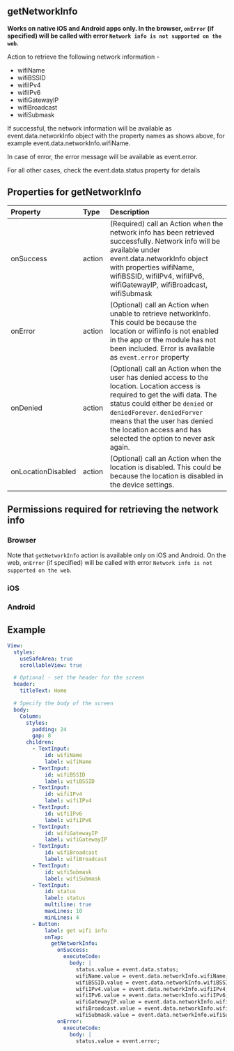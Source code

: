 ## getNetworkInfo

**Works on native iOS and Android apps only. In the browser, `onError` (if specified) will be called with error `Network info is not supported on the web`.**

Action to retrieve the following network information -

- wifiName
- wifiBSSID
- wifiIPv4
- wifiIPv6
- wifiGatewayIP
- wifiBroadcast
- wifiSubmask

If successful, the network information will be available as event.data.networkInfo object with the property names as shows above, for example event.data.networkInfo.wifiName.

In case of error, the error message will be available as event.error.

For all other cases, check the event.data.status property for details

## Properties for getNetworkInfo

| Property   | Type | Description |
| :-------   | :--- | :---------- |
| onSuccess  | action  | (Required) call an Action when the network info has been retrieved successfully. Network info will be available under event.data.networkInfo object with properties wifiName, wifiBSSID, wifiIPv4, wifiIPv6, wifiGatewayIP, wifiBroadcast, wifiSubmask |
| onError | action  | (Optional) call an Action when unable to retrieve networkInfo. This could be because the location or wifiinfo is not enabled in the app or the module has not been included. Error is available as `event.error` property |
| onDenied | action | (Optional) call an Action when the user has denied access to the location. Location access is required to get the wifi data. The status could either be `denied` or `deniedForever`. `deniedForver` means that the user has denied the location access and has selected the option to never ask again. |
| onLocationDisabled | action | (Optional) call an Action when the location is disabled. This could be because the location is disabled in the device settings. |

## Permissions required for retrieving the network info

### Browser
Note that `getNetworkInfo` action is available only on iOS and Android. On the web, `onError` (if specified) will be called with error `Network info is not supported on the web`. 

### iOS

### Android

## Example

```yaml
View:
  styles:
    useSafeArea: true
    scrollableView: true

  # Optional - set the header for the screen
  header:
    titleText: Home

  # Specify the body of the screen
  body:
    Column:
      styles:
        padding: 24
        gap: 8
      children:
        - TextInput:
            id: wifiName
            label: wifiName
        - TextInput:
            id: wifiBSSID
            label: wifiBSSID
        - TextInput:
            id: wifiIPv4
            label: wifiIPv4
        - TextInput:
            id: wifiIPv6
            label: wifiIPv6
        - TextInput:
            id: wifiGatewayIP
            label: wifiGatewayIP
        - TextInput:
            id: wifiBroadcast
            label: wifiBroadcast 
        - TextInput:
            id: wifiSubmask
            label: wifiSubmask                                    
        - TextInput:
            id: status
            label: status
            multiline: true
            maxLines: 10
            minLines: 4
        - Button:
            label: get wifi info
            onTap:
              getNetworkInfo:
                onSuccess:
                  executeCode:
                    body: |
                      status.value = event.data.status;
                      wifiName.value = event.data.networkInfo.wifiName;
                      wifiBSSID.value = event.data.networkInfo.wifiBSSID;
                      wifiIPv4.value = event.data.networkInfo.wifiIPv4;
                      wifiIPv6.value = event.data.networkInfo.wifiIPv6;
                      wifiGatewayIP.value = event.data.networkInfo.wifiGatewayIP;
                      wifiBroadcast.value = event.data.networkInfo.wifiBroadcast;
                      wifiSubmask.value = event.data.networkInfo.wifiSubmask;
                onError:
                  executeCode:
                    body: |
                      status.value = event.error;
```
